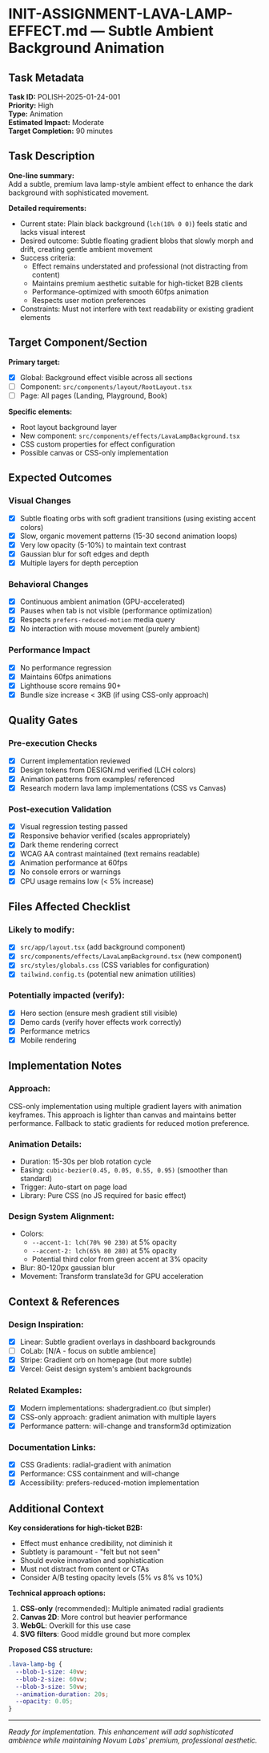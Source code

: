 # INIT-ASSIGNMENT-LAVA-LAMP-EFFECT.md — Subtle Ambient Background Animation

## Task Metadata
**Task ID:** POLISH-2025-01-24-001  
**Priority:** High  
**Type:** Animation  
**Estimated Impact:** Moderate  
**Target Completion:** 90 minutes

## Task Description
**One-line summary:**  
Add a subtle, premium lava lamp-style ambient effect to enhance the dark background with sophisticated movement.

**Detailed requirements:**  
- Current state: Plain black background (`lch(18% 0 0)`) feels static and lacks visual interest
- Desired outcome: Subtle floating gradient blobs that slowly morph and drift, creating gentle ambient movement
- Success criteria: 
  - Effect remains understated and professional (not distracting from content)
  - Maintains premium aesthetic suitable for high-ticket B2B clients
  - Performance-optimized with smooth 60fps animation
  - Respects user motion preferences
- Constraints: Must not interfere with text readability or existing gradient elements

## Target Component/Section
**Primary target:**  
- [x] Global: Background effect visible across all sections
- [ ] Component: `src/components/layout/RootLayout.tsx`
- [ ] Page: All pages (Landing, Playground, Book)

**Specific elements:**  
- Root layout background layer
- New component: `src/components/effects/LavaLampBackground.tsx`
- CSS custom properties for effect configuration
- Possible canvas or CSS-only implementation

## Expected Outcomes
### Visual Changes
- [x] Subtle floating orbs with soft gradient transitions (using existing accent colors)
- [x] Slow, organic movement patterns (15-30 second animation loops)
- [x] Very low opacity (5-10%) to maintain text contrast
- [x] Gaussian blur for soft edges and depth
- [x] Multiple layers for depth perception

### Behavioral Changes
- [x] Continuous ambient animation (GPU-accelerated)
- [x] Pauses when tab is not visible (performance optimization)
- [x] Respects `prefers-reduced-motion` media query
- [x] No interaction with mouse movement (purely ambient)

### Performance Impact
- [x] No performance regression
- [x] Maintains 60fps animations
- [x] Lighthouse score remains 90+
- [x] Bundle size increase < 3KB (if using CSS-only approach)

## Quality Gates
### Pre-execution Checks
- [x] Current implementation reviewed
- [x] Design tokens from DESIGN.md verified (LCH colors)
- [x] Animation patterns from examples/ referenced
- [x] Research modern lava lamp implementations (CSS vs Canvas)

### Post-execution Validation
- [x] Visual regression testing passed
- [x] Responsive behavior verified (scales appropriately)
- [x] Dark theme rendering correct
- [x] WCAG AA contrast maintained (text remains readable)
- [x] Animation performance at 60fps
- [x] No console errors or warnings
- [x] CPU usage remains low (< 5% increase)

## Files Affected Checklist
### Likely to modify:
- [x] `src/app/layout.tsx` (add background component)
- [x] `src/components/effects/LavaLampBackground.tsx` (new component)
- [x] `src/styles/globals.css` (CSS variables for configuration)
- [x] `tailwind.config.ts` (potential new animation utilities)

### Potentially impacted (verify):
- [x] Hero section (ensure mesh gradient still visible)
- [x] Demo cards (verify hover effects work correctly)
- [x] Performance metrics
- [x] Mobile rendering

## Implementation Notes
### Approach:
CSS-only implementation using multiple gradient layers with animation keyframes. This approach is lighter than canvas and maintains better performance. Fallback to static gradients for reduced motion preference.

### Animation Details:
- Duration: 15-30s per blob rotation cycle
- Easing: `cubic-bezier(0.45, 0.05, 0.55, 0.95)` (smoother than standard)
- Trigger: Auto-start on page load
- Library: Pure CSS (no JS required for basic effect)

### Design System Alignment:
- Colors: 
  - `--accent-1: lch(70% 90 230)` at 5% opacity
  - `--accent-2: lch(65% 80 280)` at 5% opacity
  - Potential third color from green accent at 3% opacity
- Blur: 80-120px gaussian blur
- Movement: Transform translate3d for GPU acceleration

## Context & References
### Design Inspiration:
- [x] Linear: Subtle gradient overlays in dashboard backgrounds
- [ ] CoLab: [N/A - focus on subtle ambience]
- [x] Stripe: Gradient orb on homepage (but more subtle)
- [x] Vercel: Geist design system's ambient backgrounds

### Related Examples:
- [x] Modern implementations: shadergradient.co (but simpler)
- [x] CSS-only approach: gradient animation with multiple layers
- [x] Performance pattern: will-change and transform3d optimization

### Documentation Links:
- [x] CSS Gradients: radial-gradient with animation
- [x] Performance: CSS containment and will-change
- [x] Accessibility: prefers-reduced-motion implementation

## Additional Context
**Key considerations for high-ticket B2B:**
- Effect must enhance credibility, not diminish it
- Subtlety is paramount - "felt but not seen"
- Should evoke innovation and sophistication
- Must not distract from content or CTAs
- Consider A/B testing opacity levels (5% vs 8% vs 10%)

**Technical approach options:**
1. **CSS-only** (recommended): Multiple animated radial gradients
2. **Canvas 2D**: More control but heavier performance
3. **WebGL**: Overkill for this use case
4. **SVG filters**: Good middle ground but more complex

**Proposed CSS structure:**
```css
.lava-lamp-bg {
  --blob-1-size: 40vw;
  --blob-2-size: 60vw;
  --blob-3-size: 50vw;
  --animation-duration: 20s;
  --opacity: 0.05;
}
```

---
*Ready for implementation. This enhancement will add sophisticated ambience while maintaining Novum Labs' premium, professional aesthetic.*